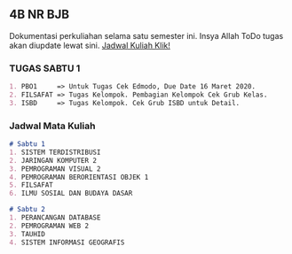 ## 4B NR BJB

Dokumentasi perkuliahan selama satu semester ini. Insya Allah ToDo tugas akan diupdate lewat sini.
[Jadwal Kuliah Klik!](google.com)

### TUGAS SABTU 1
```markdown
1. PBO1     => Untuk Tugas Cek Edmodo, Due Date 16 Maret 2020.
2. FILSAFAT => Tugas Kelompok. Pembagian Kelompok Cek Grub Kelas.
3. ISBD     => Tugas Kelompok. Cek Grub ISBD untuk Detail.
```

### Jadwal Mata Kuliah

```markdown
# Sabtu 1
1. SISTEM TERDISTRIBUSI
2. JARINGAN KOMPUTER 2
3. PEMROGRAMAN VISUAL 2
4. PEMROGRAMAN BERORIENTASI OBJEK 1
5. FILSAFAT
6. ILMU SOSIAL DAN BUDAYA DASAR
```

```markdown
# Sabtu 2
1. PERANCANGAN DATABASE
2. PEMROGRAMAN WEB 2
3. TAUHID
4. SISTEM INFORMASI GEOGRAFIS
```

